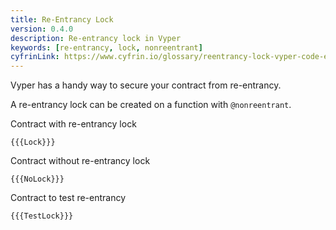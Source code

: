 ```yaml
---
title: Re-Entrancy Lock
version: 0.4.0
description: Re-entrancy lock in Vyper
keywords: [re-entrancy, lock, nonreentrant]
cyfrinLink: https://www.cyfrin.io/glossary/reentrancy-lock-vyper-code-example
---
```


Vyper has a handy way to secure your contract from re-entrancy.

A re-entrancy lock can be created on a function with `@nonreentrant`.

Contract with re-entrancy lock

```vyper
{{{Lock}}}
```

Contract without re-entrancy lock

```vyper
{{{NoLock}}}
```

Contract to test re-entrancy

```vyper
{{{TestLock}}}
```
